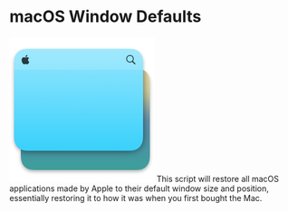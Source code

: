 # macOS Window Defaults
![AppIcon](https://github.com/BreckenLusk/Defaultor/blob/master/Contents/Resources/icon_128x128_Normal@2x.png?raw=true) This script will restore all macOS applications made by Apple to their default window size and position, essentially restoring it to how it was when you first bought the Mac.
